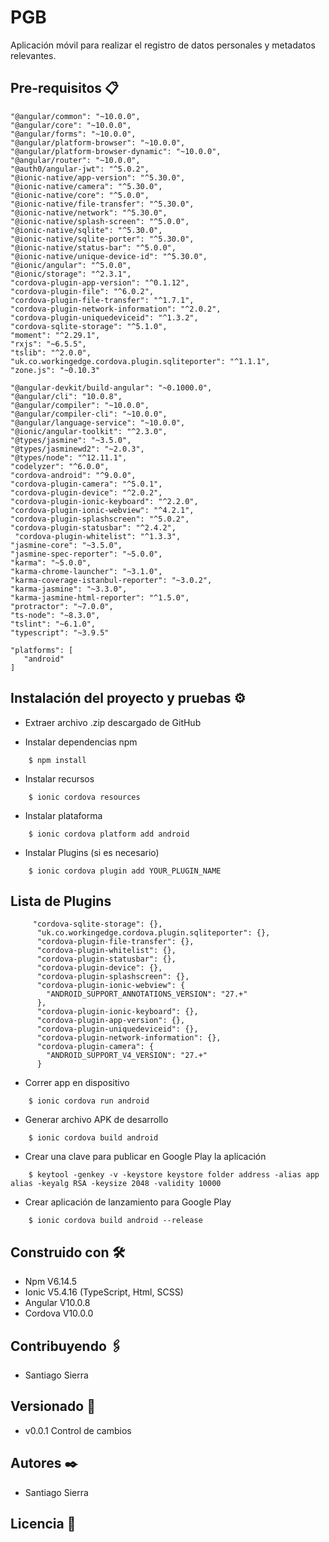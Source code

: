 # PGB

Aplicación móvil para realizar el registro de datos personales y metadatos relevantes.


## Pre-requisitos 📋

```
"@angular/common": "~10.0.0",
"@angular/core": "~10.0.0",
"@angular/forms": "~10.0.0",
"@angular/platform-browser": "~10.0.0",
"@angular/platform-browser-dynamic": "~10.0.0",
"@angular/router": "~10.0.0",
"@auth0/angular-jwt": "^5.0.2",
"@ionic-native/app-version": "^5.30.0",
"@ionic-native/camera": "^5.30.0",
"@ionic-native/core": "^5.0.0",
"@ionic-native/file-transfer": "^5.30.0",
"@ionic-native/network": "^5.30.0",
"@ionic-native/splash-screen": "^5.0.0",
"@ionic-native/sqlite": "^5.30.0",
"@ionic-native/sqlite-porter": "^5.30.0",
"@ionic-native/status-bar": "^5.0.0",
"@ionic-native/unique-device-id": "^5.30.0",
"@ionic/angular": "^5.0.0",
"@ionic/storage": "^2.3.1",
"cordova-plugin-app-version": "^0.1.12",
"cordova-plugin-file": "^6.0.2",
"cordova-plugin-file-transfer": "^1.7.1",
"cordova-plugin-network-information": "^2.0.2",
"cordova-plugin-uniquedeviceid": "^1.3.2",
"cordova-sqlite-storage": "^5.1.0",
"moment": "^2.29.1",
"rxjs": "~6.5.5",
"tslib": "^2.0.0",
"uk.co.workingedge.cordova.plugin.sqliteporter": "^1.1.1",
"zone.js": "~0.10.3"

"@angular-devkit/build-angular": "~0.1000.0",
"@angular/cli": "10.0.8",
"@angular/compiler": "~10.0.0",
"@angular/compiler-cli": "~10.0.0",
"@angular/language-service": "~10.0.0",
"@ionic/angular-toolkit": "^2.3.0",
"@types/jasmine": "~3.5.0",
"@types/jasminewd2": "~2.0.3",
"@types/node": "^12.11.1",
"codelyzer": "^6.0.0",
"cordova-android": "^9.0.0",
"cordova-plugin-camera": "^5.0.1",
"cordova-plugin-device": "^2.0.2",
"cordova-plugin-ionic-keyboard": "^2.2.0",
"cordova-plugin-ionic-webview": "^4.2.1",
"cordova-plugin-splashscreen": "^5.0.2",
"cordova-plugin-statusbar": "^2.4.2",
 "cordova-plugin-whitelist": "^1.3.3",
"jasmine-core": "~3.5.0",
"jasmine-spec-reporter": "~5.0.0",
"karma": "~5.0.0",
"karma-chrome-launcher": "~3.1.0",
"karma-coverage-istanbul-reporter": "~3.0.2",
"karma-jasmine": "~3.3.0",
"karma-jasmine-html-reporter": "^1.5.0",
"protractor": "~7.0.0",
"ts-node": "~8.3.0",
"tslint": "~6.1.0",
"typescript": "~3.9.5"

"platforms": [
   "android"
]
```

## Instalación del proyecto y pruebas ⚙️

* Extraer archivo .zip descargado de GitHub

* Instalar dependencias npm

```
    $ npm install
```

* Instalar recursos

```
    $ ionic cordova resources
```

* Instalar plataforma

```
    $ ionic cordova platform add android
```

* Instalar Plugins (si es necesario)

```
    $ ionic cordova plugin add YOUR_PLUGIN_NAME
```

## Lista de Plugins

```
     "cordova-sqlite-storage": {},
      "uk.co.workingedge.cordova.plugin.sqliteporter": {},
      "cordova-plugin-file-transfer": {},
      "cordova-plugin-whitelist": {},
      "cordova-plugin-statusbar": {},
      "cordova-plugin-device": {},
      "cordova-plugin-splashscreen": {},
      "cordova-plugin-ionic-webview": {
        "ANDROID_SUPPORT_ANNOTATIONS_VERSION": "27.+"
      },
      "cordova-plugin-ionic-keyboard": {},
      "cordova-plugin-app-version": {},
      "cordova-plugin-uniquedeviceid": {},
      "cordova-plugin-network-information": {},
      "cordova-plugin-camera": {
        "ANDROID_SUPPORT_V4_VERSION": "27.+"
      }
```

* Correr app en dispositivo

```
    $ ionic cordova run android
```

* Generar archivo APK de desarrollo

```
    $ ionic cordova build android
```


* Crear una clave para publicar en Google Play la aplicación


```
    $ keytool -genkey -v -keystore keystore folder address -alias app alias -keyalg RSA -keysize 2048 -validity 10000
```

* Crear aplicación de lanzamiento para Google Play

```
    $ ionic cordova build android --release
```

## Construido con 🛠️

* Npm V6.14.5
* Ionic V5.4.16 (TypeScript, Html, SCSS)
* Angular V10.0.8
* Cordova V10.0.0

## Contribuyendo 🖇️

* Santiago Sierra


## Versionado 📌

* v0.0.1 Control de cambios


## Autores ✒️

* Santiago Sierra


## Licencia 📄

